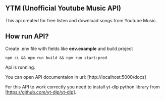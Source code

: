 ## YTM (Unofficial Youtube Music API)

This api created for free listen and download songs from Youtube Music.

## How run API?

Create .env file with fields like **env.example** and build project
```
npm ci && npm run build && npm run start:prod
```
Api is running.

You can open API documentaion in url: [http://localhost:5000/docs]

For this API to work correctly you need to install yt-dlp python library from [https://github.com/yt-dlp/yt-dlp].
